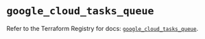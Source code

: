 # `google_cloud_tasks_queue`

Refer to the Terraform Registry for docs: [`google_cloud_tasks_queue`](https://registry.terraform.io/providers/hashicorp/google/5.16.0/docs/resources/cloud_tasks_queue).
